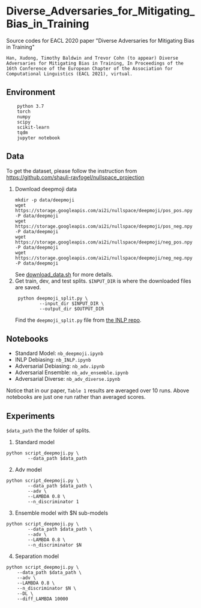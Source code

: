 # Diverse_Adversaries_for_Mitigating_Bias_in_Training
Source codes for EACL 2020 paper "Diverse Adversaries for Mitigating Bias in Training"
```
Han, Xudong, Timothy Baldwin and Trevor Cohn (to appear) Diverse Adversaries for Mitigating Bias in Training, In Proceedings of the 16th Conference of the European Chapter of the Association for Computational Linguistics (EACL 2021), virtual.
```
## Environment
```
    python 3.7
    torch
    numpy
    scipy
    scikit-learn
    tqdm
    jupyter notebook
```
## Data
To get the dataset, please follow the instruction from https://github.com/shauli-ravfogel/nullspace_projection
1. Download deepmoji data
    ```console
    mkdir -p data/deepmoji
    wget https://storage.googleapis.com/ai2i/nullspace/deepmoji/pos_pos.npy -P data/deepmoji
    wget https://storage.googleapis.com/ai2i/nullspace/deepmoji/pos_neg.npy -P data/deepmoji
    wget https://storage.googleapis.com/ai2i/nullspace/deepmoji/neg_pos.npy -P data/deepmoji
    wget https://storage.googleapis.com/ai2i/nullspace/deepmoji/neg_neg.npy -P data/deepmoji
    ```
    See [download_data.sh](https://github.com/shauli-ravfogel/nullspace_projection/blob/master/download_data.sh) for more details.
2. Get train, dev, and test splits. `$INPUT_DIR` is where the downloaded files are saved.
   ```
    python deepmoji_split.py \
            --input_dir $INPUT_DIR \
            --output_dir $OUTPUT_DIR
   ```
    Find the `deepmoji_split.py` file from [the INLP repo](https://github.com/shauli-ravfogel/nullspace_projection/blob/master/src/data/deepmoji_split.py).

## Notebooks
- Standard Model: `nb_deepmoji.ipynb`
- INLP Debiasing: `nb_INLP.ipynb`
- Adversarial Debiasing: `nb_adv.ipynb`
- Adversarial Ensemble: `nb_adv_ensemble.ipynb`
- Adversarial Diverse: `nb_adv_diverse.ipynb`

Notice that in our paper, `Table 1` results are averaged over 10 runs. Above notebooks are just one run rather than averaged scores.
## Experiments
`$data_path` the the folder of splits.

1. Standard model
```console
python script_deepmoji.py \
        --data_path $data_path
```

2. Adv model
```console
python script_deepmoji.py \
        --data_path $data_path \
        --adv \
        --LAMBDA 0.8 \
        --n_discriminator 1
```

3. Ensemble model with $N sub-models
```console
python script_deepmoji.py \
        --data_path $data_path \
        --adv \
        --LAMBDA 0.8 \
        --n_discriminator $N
```

4. Separation model
```console
python script_deepmoji.py \
    --data_path $data_path \
    --adv \
    --LAMBDA 0.8 \
    --n_discriminator $N \
    --DL \
    --diff_LAMBDA 10000
```
